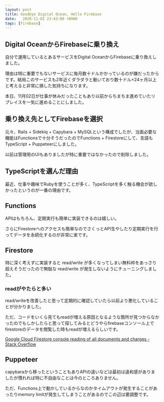 ```yaml
---
layout: post
title: Goodbye Digital Ocean, Hello Firebase
date:   2020-11-02 23:43:00 +0900
tags: [Firebase]
---
```


## Digital OceanからFirebaseに乗り換え

自分で運用しているとあるサービスをDigital OceanからFirebaseに乗り換えしました。

理由は特に重要でもないサービスに毎月数十ドルかかっているのが嫌だったからです。結局このサービスも2年近くダラダラと動いており数十ドル×24ヶ月以上と考えると非常に損した気持ちになります。

本日、11月02日が仕事が休みだったこともあり以前からちまちま進めていたリプレイスを一気に進めることにしました。

## 乗り換え先としてFirebaseを選択

元々、Rails + Sidekiq + Capybara + MySQLという構成でしたが、当面必要な機能はFunctionsで十分そうだったのでFunctions + Firestoreにして、言語もTypeScript + Puppeteerにしました。

以前は管理用のUIもありましたが特に重要ではなかったので削除しました。

## TypeScriptを選んだ理由

最近、仕事や趣味でRubyを使うことが多く、TypeScriptを多く触る機会が欲しかったというのが一番の理由です。

## Functions

APIはもちろん、定期実行も簡単に実装できるのは嬉しい。

さらにFirestoreへのアクセスも簡単なのでさくっとAPI生やしたり定期実行を行ってデータを永続化するのが非常に楽です。

## Firestore

特に深く考えずに実装すると read/write が多くなってしまい無料枠をあっさり超えそうだったので無駄な read/write が発生しないようにチューニングしました。

### readがやたらと多い

read/writeを改善したと思って定期的に確認していたら以前より悪化していることが分かりました。

ただ、コードをいくら見てもreadが増える原因となるような箇所が見つからなかったのでもしかしたらと思って探してみるとどうやらfirebaseコンソール上でfirestoreのデータを閲覧した時もreadが増えるらしいです。

[Google Cloud Firestore console reading of all documents and charges - Stack Overflow](https://stackoverflow.com/questions/54729505/google-cloud-firestore-console-reading-of-all-documents-and-charges)

## Puppeteer

capybaraから移ったということもありAPIの違いなどは最初は違和感がありましたが慣れれば特に不自由なことは今のところありません。

ただ、Functions上で動かしているからなのかタイムアウトが発生することがあったりmemory limitが発生してしまうことがあるのでこの辺は要調整です。

